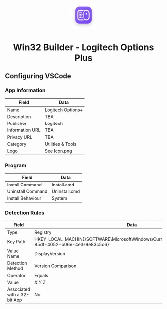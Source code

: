 <div align="center">
  <a href="https://github.com/ALARP-Solutions/WIN32-VSCODE">
    <img src="Icon.png" alt="Logo" width="80" height="80">
  </a>
  <h1>Win32 Builder - Logitech Options Plus</h1>
</div>

## Configuring VSCode

### App Information
| Field | Data |
| --- | --- |
| Name | Logitech Options+ |
| Description | TBA |
| Publisher | Logitech |
| Information URL | TBA |
| Privacy URL | TBA |
| Category | Utilities & Tools |
| Logo | See Icon.png |

### Program

| Field | Data |
| --- | --- |
| Install Command | Install.cmd |
| Uninstall Command | Uninstall.cmd |
| Install Behaviour | System |

### Detection Rules

| Field | Data |
| --- | --- |
| Type | Registry |
| Key Path | HKEY_LOCAL_MACHINE\SOFTWARE\Microsoft\Windows\CurrentVersion\Uninstall\{850cdc16-85df-4052-b06e-4e3e9e83c5c6} |
| Value Name | DisplayVersion |
| Detection Method | Version Comparison |
| Operator | Equals |
| Value | _X.Y.Z_ |
| Associated with a 32-bit App | No |

